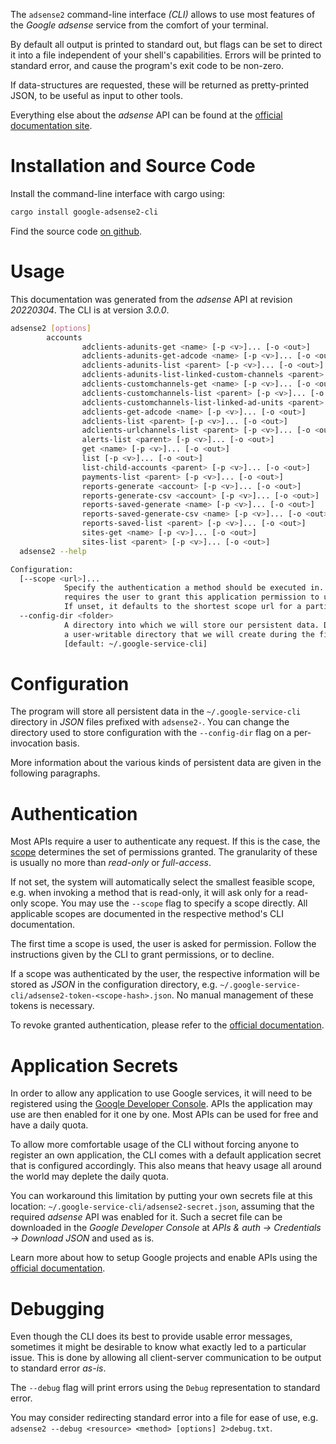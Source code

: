<!---
DO NOT EDIT !
This file was generated automatically from 'src/mako/cli/README.md.mako'
DO NOT EDIT !
-->
The `adsense2` command-line interface *(CLI)* allows to use most features of the *Google adsense* service from the comfort of your terminal.

By default all output is printed to standard out, but flags can be set to direct it into a file independent of your shell's
capabilities. Errors will be printed to standard error, and cause the program's exit code to be non-zero.

If data-structures are requested, these will be returned as pretty-printed JSON, to be useful as input to other tools.

Everything else about the *adsense* API can be found at the
[official documentation site](https://developers.google.com/adsense/management/).

# Installation and Source Code

Install the command-line interface with cargo using:

```bash
cargo install google-adsense2-cli
```

Find the source code [on github](https://github.com/Byron/google-apis-rs/tree/main/gen/adsense2-cli).

# Usage

This documentation was generated from the *adsense* API at revision *20220304*. The CLI is at version *3.0.0*.

```bash
adsense2 [options]
        accounts
                adclients-adunits-get <name> [-p <v>]... [-o <out>]
                adclients-adunits-get-adcode <name> [-p <v>]... [-o <out>]
                adclients-adunits-list <parent> [-p <v>]... [-o <out>]
                adclients-adunits-list-linked-custom-channels <parent> [-p <v>]... [-o <out>]
                adclients-customchannels-get <name> [-p <v>]... [-o <out>]
                adclients-customchannels-list <parent> [-p <v>]... [-o <out>]
                adclients-customchannels-list-linked-ad-units <parent> [-p <v>]... [-o <out>]
                adclients-get-adcode <name> [-p <v>]... [-o <out>]
                adclients-list <parent> [-p <v>]... [-o <out>]
                adclients-urlchannels-list <parent> [-p <v>]... [-o <out>]
                alerts-list <parent> [-p <v>]... [-o <out>]
                get <name> [-p <v>]... [-o <out>]
                list [-p <v>]... [-o <out>]
                list-child-accounts <parent> [-p <v>]... [-o <out>]
                payments-list <parent> [-p <v>]... [-o <out>]
                reports-generate <account> [-p <v>]... [-o <out>]
                reports-generate-csv <account> [-p <v>]... [-o <out>]
                reports-saved-generate <name> [-p <v>]... [-o <out>]
                reports-saved-generate-csv <name> [-p <v>]... [-o <out>]
                reports-saved-list <parent> [-p <v>]... [-o <out>]
                sites-get <name> [-p <v>]... [-o <out>]
                sites-list <parent> [-p <v>]... [-o <out>]
  adsense2 --help

Configuration:
  [--scope <url>]...
            Specify the authentication a method should be executed in. Each scope
            requires the user to grant this application permission to use it.
            If unset, it defaults to the shortest scope url for a particular method.
  --config-dir <folder>
            A directory into which we will store our persistent data. Defaults to
            a user-writable directory that we will create during the first invocation.
            [default: ~/.google-service-cli]

```

# Configuration

The program will store all persistent data in the `~/.google-service-cli` directory in *JSON* files prefixed with `adsense2-`.  You can change the directory used to store configuration with the `--config-dir` flag on a per-invocation basis.

More information about the various kinds of persistent data are given in the following paragraphs.

# Authentication

Most APIs require a user to authenticate any request. If this is the case, the [scope][scopes] determines the 
set of permissions granted. The granularity of these is usually no more than *read-only* or *full-access*.

If not set, the system will automatically select the smallest feasible scope, e.g. when invoking a
method that is read-only, it will ask only for a read-only scope. 
You may use the `--scope` flag to specify a scope directly. 
All applicable scopes are documented in the respective method's CLI documentation.

The first time a scope is used, the user is asked for permission. Follow the instructions given 
by the CLI to grant permissions, or to decline.

If a scope was authenticated by the user, the respective information will be stored as *JSON* in the configuration
directory, e.g. `~/.google-service-cli/adsense2-token-<scope-hash>.json`. No manual management of these tokens
is necessary.

To revoke granted authentication, please refer to the [official documentation][revoke-access].

# Application Secrets

In order to allow any application to use Google services, it will need to be registered using the 
[Google Developer Console][google-dev-console]. APIs the application may use are then enabled for it
one by one. Most APIs can be used for free and have a daily quota.

To allow more comfortable usage of the CLI without forcing anyone to register an own application, the CLI
comes with a default application secret that is configured accordingly. This also means that heavy usage
all around the world may deplete the daily quota.

You can workaround this limitation by putting your own secrets file at this location: 
`~/.google-service-cli/adsense2-secret.json`, assuming that the required *adsense* API 
was enabled for it. Such a secret file can be downloaded in the *Google Developer Console* at 
*APIs & auth -> Credentials -> Download JSON* and used as is.

Learn more about how to setup Google projects and enable APIs using the [official documentation][google-project-new].


# Debugging

Even though the CLI does its best to provide usable error messages, sometimes it might be desirable to know
what exactly led to a particular issue. This is done by allowing all client-server communication to be 
output to standard error *as-is*.

The `--debug` flag will print errors using the `Debug` representation to standard error.

You may consider redirecting standard error into a file for ease of use, e.g. `adsense2 --debug <resource> <method> [options] 2>debug.txt`.


[scopes]: https://developers.google.com/+/api/oauth#scopes
[revoke-access]: http://webapps.stackexchange.com/a/30849
[google-dev-console]: https://console.developers.google.com/
[google-project-new]: https://developers.google.com/console/help/new/